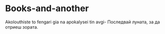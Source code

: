 # Books-and-another

Akolouthiste to fengari gia na apokalysei tin avgi- Последвай луната, за да отриеш зората.
